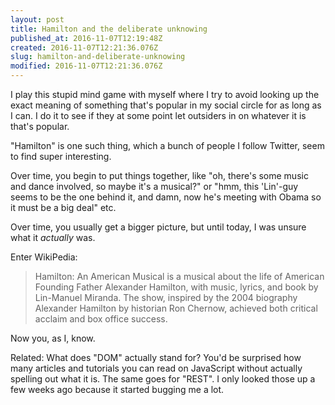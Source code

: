 ```yaml
---
layout: post
title: Hamilton and the deliberate unknowing
published_at: 2016-11-07T12:19:48Z
created: 2016-11-07T12:21:36.076Z
slug: hamilton-and-deliberate-unknowing
modified: 2016-11-07T12:21:36.076Z
---
```

I play this stupid mind game with myself where I try to avoid looking up the exact meaning of something that's popular in my social circle for as long as I can. I do it to see if they at some point let outsiders in on whatever it is that's popular.

"Hamilton" is one such thing, which a bunch of people I follow Twitter, seem to find super interesting.

Over time, you begin to put things together, like "oh, there's some music and dance involved, so maybe it's a musical?" or "hmm, this 'Lin'-guy seems to be the one behind it, and damn, now he's meeting with Obama so it must be a big deal" etc.

Over time, you usually get a bigger picture, but until today, I was unsure what it _actually_ was.

Enter WikiPedia:

> Hamilton: An American Musical is a musical about the life of American Founding Father Alexander Hamilton, with music, lyrics, and book by Lin-Manuel Miranda. The show, inspired by the 2004 biography Alexander Hamilton by historian Ron Chernow, achieved both critical acclaim and box office success.

Now you, as I, know.

Related: What does "DOM" actually stand for? You'd be surprised how many articles and tutorials you can read on JavaScript without actually spelling out what it is. The same goes for "REST". I only looked those up a few weeks ago because it started bugging me a lot.
